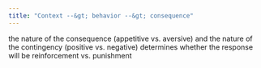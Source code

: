 ```yaml
---
title: "Context --&gt; behavior --&gt; consequence"
---
```

the nature of the consequence (appetitive vs. aversive) and the nature of the contingency (positive vs. negative) determines whether the response will be reinforcement vs. punishment

